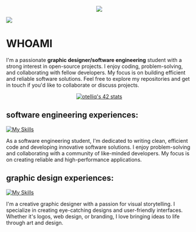 <p>
<p align="center">  
<img src ="https://user-images.githubusercontent.com/74038190/212284136-03988914-d899-44b4-b1d9-4eeccf656e44.gif">
</p>

[![](https://visitcount.itsvg.in/api?id=otelliq&label=Profile%20Views&color=12&icon=5&pretty=false)](https://visitcount.itsvg.in) 
# WHOAMI
I'm a passionate **graphic designer/software engineering** student with a strong interest in open-source projects. I enjoy coding, problem-solving, and collaborating with fellow developers. My focus is on building efficient and reliable software solutions. Feel free to explore my repositories and get in touch if you'd like to collaborate or discuss projects.
<p align="center">
<a href="https://github.com/oakoudad/badge42"><img src="https://badge.mediaplus.ma/greenbinary/otelliq" alt="otelliq's 42 stats" /></a>
</p>

## software engineering experiences:
[![My Skills](https://skillicons.dev/icons?i=c,cpp,bash,git,linux,vim,html,css)](https://skillicons.dev) 

As a software engineering student, I'm dedicated to writing clean, efficient code and developing innovative software solutions. I enjoy problem-solving and collaborating with a community of like-minded developers. My focus is on creating reliable and high-performance applications.

## graphic design experiences:

[![My Skills](https://skillicons.dev/icons?i=ps,ai,figma,pr,ae)](https://skillicons.dev) 

I'm a creative graphic designer with a passion for visual storytelling. I specialize in creating eye-catching designs and user-friendly interfaces. Whether it's logos, web design, or branding, I love bringing ideas to life through art and design.
